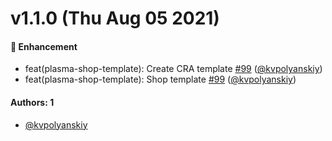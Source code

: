 # v1.1.0 (Thu Aug 05 2021)

#### 🚀 Enhancement

- feat(plasma-shop-template): Create CRA template [#99](https://github.com/salute-developers/pashka/pull/99) ([@kvpolyanskiy](https://github.com/kvpolyanskiy))
- feat(plasma-shop-template): Shop template [#99](https://github.com/salute-developers/pashka/pull/99) ([@kvpolyanskiy](https://github.com/kvpolyanskiy))

#### Authors: 1

- [@kvpolyanskiy](https://github.com/kvpolyanskiy)
